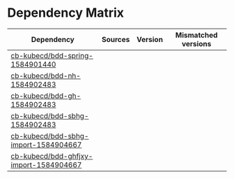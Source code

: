 # Dependency Matrix

Dependency | Sources | Version | Mismatched versions
---------- | ------- | ------- | -------------------
[cb-kubecd/bdd-spring-1584901440](https://github.com/cb-kubecd/bdd-spring-1584901440.git) |  | []() | 
[cb-kubecd/bdd-nh-1584902483](https://github.com/cb-kubecd/bdd-nh-1584902483.git) |  | []() | 
[cb-kubecd/bdd-gh-1584902483](https://github.com/cb-kubecd/bdd-gh-1584902483.git) |  | []() | 
[cb-kubecd/bdd-sbhg-1584902483](https://github.com/cb-kubecd/bdd-sbhg-1584902483.git) |  | []() | 
[cb-kubecd/bdd-sbhg-import-1584904667](https://github.com/cb-kubecd/bdd-sbhg-import-1584904667.git) |  | []() | 
[cb-kubecd/bdd-ghfjxy-import-1584904667](https://github.com/cb-kubecd/bdd-ghfjxy-import-1584904667.git) |  | []() | 
